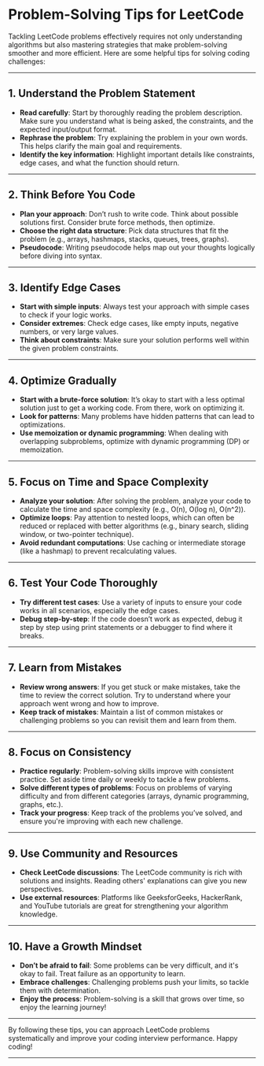 # Problem-Solving Tips for LeetCode

Tackling LeetCode problems effectively requires not only understanding algorithms but also mastering strategies that make problem-solving smoother and more efficient. Here are some helpful tips for solving coding challenges:

---

## 1. **Understand the Problem Statement**
   - **Read carefully**: Start by thoroughly reading the problem description. Make sure you understand what is being asked, the constraints, and the expected input/output format.
   - **Rephrase the problem**: Try explaining the problem in your own words. This helps clarify the main goal and requirements.
   - **Identify the key information**: Highlight important details like constraints, edge cases, and what the function should return.

---

## 2. **Think Before You Code**
   - **Plan your approach**: Don’t rush to write code. Think about possible solutions first. Consider brute force methods, then optimize.
   - **Choose the right data structure**: Pick data structures that fit the problem (e.g., arrays, hashmaps, stacks, queues, trees, graphs).
   - **Pseudocode**: Writing pseudocode helps map out your thoughts logically before diving into syntax.

---

## 3. **Identify Edge Cases**
   - **Start with simple inputs**: Always test your approach with simple cases to check if your logic works.
   - **Consider extremes**: Check edge cases, like empty inputs, negative numbers, or very large values.
   - **Think about constraints**: Make sure your solution performs well within the given problem constraints.

---

## 4. **Optimize Gradually**
   - **Start with a brute-force solution**: It’s okay to start with a less optimal solution just to get a working code. From there, work on optimizing it.
   - **Look for patterns**: Many problems have hidden patterns that can lead to optimizations.
   - **Use memoization or dynamic programming**: When dealing with overlapping subproblems, optimize with dynamic programming (DP) or memoization.

---

## 5. **Focus on Time and Space Complexity**
   - **Analyze your solution**: After solving the problem, analyze your code to calculate the time and space complexity (e.g., O(n), O(log n), O(n^2)).
   - **Optimize loops**: Pay attention to nested loops, which can often be reduced or replaced with better algorithms (e.g., binary search, sliding window, or two-pointer technique).
   - **Avoid redundant computations**: Use caching or intermediate storage (like a hashmap) to prevent recalculating values.

---

## 6. **Test Your Code Thoroughly**
   - **Try different test cases**: Use a variety of inputs to ensure your code works in all scenarios, especially the edge cases.
   - **Debug step-by-step**: If the code doesn’t work as expected, debug it step by step using print statements or a debugger to find where it breaks.

---

## 7. **Learn from Mistakes**
   - **Review wrong answers**: If you get stuck or make mistakes, take the time to review the correct solution. Try to understand where your approach went wrong and how to improve.
   - **Keep track of mistakes**: Maintain a list of common mistakes or challenging problems so you can revisit them and learn from them.

---

## 8. **Focus on Consistency**
   - **Practice regularly**: Problem-solving skills improve with consistent practice. Set aside time daily or weekly to tackle a few problems.
   - **Solve different types of problems**: Focus on problems of varying difficulty and from different categories (arrays, dynamic programming, graphs, etc.).
   - **Track your progress**: Keep track of the problems you’ve solved, and ensure you're improving with each new challenge.

---

## 9. **Use Community and Resources**
   - **Check LeetCode discussions**: The LeetCode community is rich with solutions and insights. Reading others' explanations can give you new perspectives.
   - **Use external resources**: Platforms like GeeksforGeeks, HackerRank, and YouTube tutorials are great for strengthening your algorithm knowledge.

---

## 10. **Have a Growth Mindset**
   - **Don’t be afraid to fail**: Some problems can be very difficult, and it's okay to fail. Treat failure as an opportunity to learn.
   - **Embrace challenges**: Challenging problems push your limits, so tackle them with determination.
   - **Enjoy the process**: Problem-solving is a skill that grows over time, so enjoy the learning journey!

---

By following these tips, you can approach LeetCode problems systematically and improve your coding interview performance. Happy coding!

---
